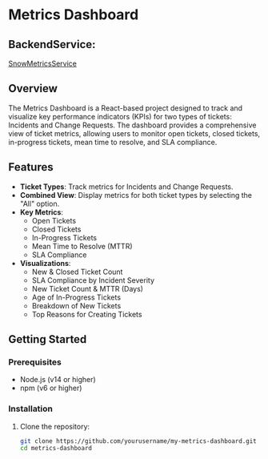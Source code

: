 # Metrics Dashboard

## BackendService: 
[SnowMetricsService](https://github.com/edgarpecero/SnowMetricsService)

## Overview
The Metrics Dashboard is a React-based project designed to track and visualize key performance indicators (KPIs) for two types of tickets: Incidents and Change Requests. The dashboard provides a comprehensive view of ticket metrics, allowing users to monitor open tickets, closed tickets, in-progress tickets, mean time to resolve, and SLA compliance.

## Features
- **Ticket Types**: Track metrics for Incidents and Change Requests.
- **Combined View**: Display metrics for both ticket types by selecting the "All" option.
- **Key Metrics**:
  - Open Tickets
  - Closed Tickets
  - In-Progress Tickets
  - Mean Time to Resolve (MTTR)
  - SLA Compliance
- **Visualizations**:
  - New & Closed Ticket Count
  - SLA Compliance by Incident Severity
  - New Ticket Count & MTTR (Days)
  - Age of In-Progress Tickets
  - Breakdown of New Tickets
  - Top Reasons for Creating Tickets

## Getting Started

### Prerequisites
- Node.js (v14 or higher)
- npm (v6 or higher)

### Installation
1. Clone the repository:
   ```bash
   git clone https://github.com/yourusername/my-metrics-dashboard.git
   cd metrics-dashboard
